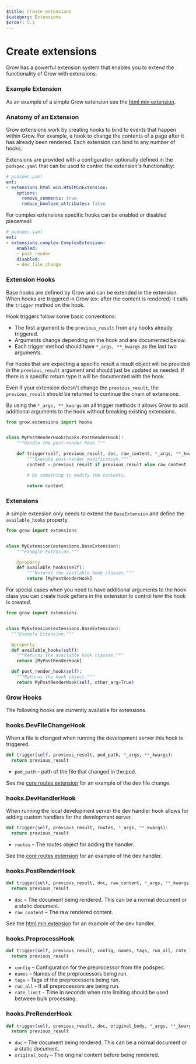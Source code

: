 ```yaml
---
$title: Create extensions
$category: Extensions
$order: 5.2
---
```

# Create extensions

Grow has a powerful extension system that enables you to extend the
functionality of Grow with extensions.

### Example Extension

As an example of a simple Grow extension see the [html min extension][html_min].

### Anatomy of an Extension

Grow extensions work by creating hooks to bind to events that happen within
Grow. For example, a hook to change the contents of a page after it has already
been rendered. Each extension can bind to any number of hooks.

Extensions are provided with a configuration optionally defined in the
`podspec.yaml` that can be used to control the extension's functionality:

```yaml
# podspec.yaml
ext:
- extensions.html_min.HtmlMinExtension:
    options:
      remove_comments: true
      reduce_boolean_attributes: false
```

For complex extensions specific hooks can be enabled or disabled piecemeal:

```yaml
# podspec.yaml
ext:
- extensions.complex.ComplexExtension:
    enabled:
    - post_render
    disabled:
    - dev_file_change
```

### Extension Hooks

Base hooks are defined by Grow and can be extended in the extension. When hooks
are triggered in Grow (ex: after the content is rendered) it calls the `trigger`
method on the hook.

 Hook triggers follow some basic conventions:

  - The first argument is the `previous_result` from any hooks already triggered.
  - Arguments change depending on the hook and are documented below.
  - Each trigger method should have `*_args, **_kwargs` as the last two
  arguments.

For hooks that are expecting a specific result a result object will be provided
in the `previous_result` argument and should just be updated as needed. If there
is a specific return type it will be documented with the hook.

Even if your extension doesn't change the `previous_result`, the
`previous_result` should be returned to continue the chain of extensions.

By using the `*_args, **_kwargs` on all trigger methods it allows Grow to add
additional arguments to the hook without breaking existing extensions.

```py
from grow.extensions import hooks


class MyPostRenderHook(hooks.PostRenderHook):
    """Handle the post-render hook."""

    def trigger(self, previous_result, doc, raw_content, *_args, **_kwargs):
        """Execute post-render modification."""
        content = previous_result if previous_result else raw_content

        # Do something to modify the contents.

        return content
```

### Extensions

A simple extension only needs to extend the `BaseExtension` and define the
`available_hooks` property.

```py
from grow import extensions


class MyExtension(extensions.BaseExtension):
    """Example Extension."""

    @property
    def available_hooks(self):
        """Returns the available hook classes."""
        return [MyPostRenderHook]
```

For special cases when you need to have additional arguments to the hook class
you can create hook getters in the extension to control how the hook is created.

```py
from grow import extensions


class MyExtension(extensions.BaseExtension):
  """Example Extension."""

  @property
  def available_hooks(self):
    """Returns the available hook classes."""
    return [MyPostRenderHook]

  def post_render_hook(self):
    """Returns the hook object."""
    return MyPostRenderHook(self, other_arg=True)
```

### Grow Hooks

The following hooks are currently available for extensions.

### hooks.DevFileChangeHook

When a file is changed when running the development server this hook is
triggered.

```py
def trigger(self, previous_result, pod_path, *_args, **_kwargs):
  return previous_result
```

 - `pod_path` – path of the file that changed in the pod.

See the [core routes extension][core_routes] for an example of the dev file change.

### hooks.DevHandlerHook

When running the local development server the dev handler hook allows for
adding custom handlers for the development server.

```py
def trigger(self, previous_result, routes, *_args, **_kwargs):
  return previous_result
```

 - `routes` – The routes object for adding the handler.

See the [core routes extension][core_routes] for an example of the dev handler.

### hooks.PostRenderHook

```py
def trigger(self, previous_result, doc, raw_content, *_args, **_kwargs):
  return previous_result
```

 - `doc` – The document being rendered. This can be a normal document or a
   static document.
 - `raw_content` – The raw rendered content.

 See the [html min extension][html_min_src] for an example of the dev handler.

### hooks.PreprocessHook

```py
def trigger(self, previous_result, config, names, tags, run_all, rate_limit, *_args, **_kwargs):
  return previous_result
```

 - `config` – Configuration for the preprocessor from the podspec.
 - `names` – Names of the preprocessors being run.
 - `tags` – Tags of the preprocessors being run.
 - `run_all` - If all preprocessors are being run.
 - `rate_limit` - Time in seconds when rate limiting should be used between bulk processing.

### hooks.PreRenderHook

```py
def trigger(self, previous_result, doc, original_body, *_args, **_kwargs):
  return previous_result
```

 - `doc` – The document being rendered. This can be a normal document or a
   static document.
 - `original_body` – The original content before being rendered.

[core_routes]: https://github.com/grow/grow/blob/master/grow/extensions/core/routes_extension.py
[html_min]: https://github.com/grow/grow-ext-html-min
[html_min_src]: https://github.com/grow/grow-ext-html-min/blob/master/html_min/html_min.py
